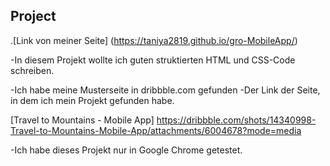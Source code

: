 ## Project

.[Link von meiner Seite] (https://taniya2819.github.io/gro-MobileApp/)

-In diesem Projekt wollte ich guten struktierten HTML und CSS-Code schreiben.

-Ich habe meine Musterseite in dribbble.com gefunden
-Der Link der Seite, in dem ich mein Projekt gefunden habe.

[Travel to Mountains - Mobile App] https://dribbble.com/shots/14340998-Travel-to-Mountains-Mobile-App/attachments/6004678?mode=media

-Ich habe dieses Projekt nur in Google Chrome getestet.

